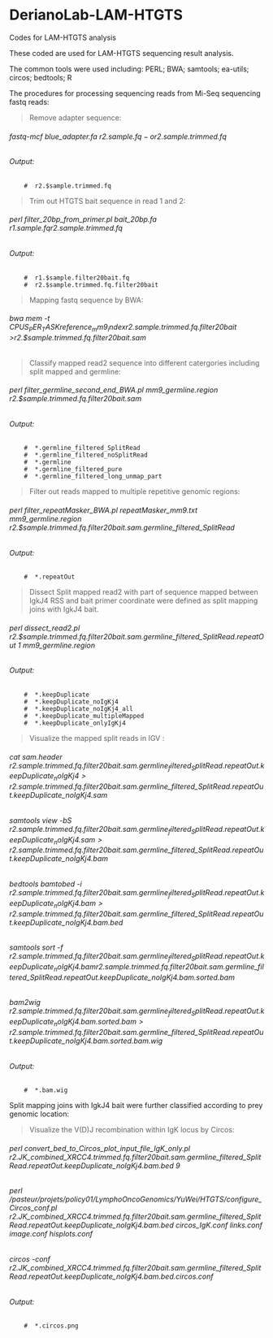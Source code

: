 # DerianoLab-LAM-HTGTS
Codes for LAM-HTGTS analysis

These coded are used for LAM-HTGTS sequencing result analysis. 

The common tools were used including: PERL; BWA; samtools; ea-utils; circos; bedtools; R

The procedures for processing sequencing reads from Mi-Seq sequencing fastq reads:




> Remove adapter sequence:

###### fastq-mcf blue_adapter.fa r2.$sample.fq -o r2.$sample.trimmed.fq
######    Output: 
        #  r2.$sample.trimmed.fq
        
> Trim out HTGTS bait sequence in read 1 and 2:

###### perl filter_20bp_from_primer.pl bait_20bp.fa r1.$sample.fq r2.$sample.trimmed.fq
###### Output:
        #  r1.$sample.filter20bait.fq 
        #  r2.$sample.trimmed.fq.filter20bait


> Mapping fastq sequence by BWA:

###### bwa mem -t $CPUS_PER_TASK reference_mm9_index r2.$sample.trimmed.fq.filter20bait >r2.$sample.trimmed.fq.filter20bait.sam


> Classify mapped read2 sequence into different catergories including split mapped and germline:

###### perl filter_germline_second_end_BWA.pl mm9_germline.region r2.$sample.trimmed.fq.filter20bait.sam
###### Output:         
        #  *.germline_filtered_SplitRead
        #  *.germline_filtered_noSplitRead
        #  *.germline
        #  *.germline_filtered_pure
        #  *.germline_filtered_long_unmap_part  
        
> Filter out reads mapped to multiple repetitive genomic regions:

###### perl filter_repeatMasker_BWA.pl repeatMasker_mm9.txt mm9_germline.region r2.$sample.trimmed.fq.filter20bait.sam.germline_filtered_SplitRead
###### Output:
        #  *.repeatOut

> Dissect Split mapped read2 with part of sequence mapped between IgkJ4 RSS and bait primer coordinate were defined as split mapping joins with IgkJ4 bait.

###### perl dissect_read2.pl r2.$sample.trimmed.fq.filter20bait.sam.germline_filtered_SplitRead.repeatOut 1 mm9_germline.region
###### Output:
        #  *.keepDuplicate                 
        #  *.keepDuplicate_noIgKj4         
        #  *.keepDuplicate_noIgKj4_all     
        #  *.keepDuplicate_multipleMapped  
        #  *.keepDuplicate_onlyIgKj4       

> Visualize the mapped split reads in IGV :

###### cat sam.header r2.$sample.trimmed.fq.filter20bait.sam.germline_filtered_SplitRead.repeatOut.keepDuplicate_noIgKj4 >r2.$sample.trimmed.fq.filter20bait.sam.germline_filtered_SplitRead.repeatOut.keepDuplicate_noIgKj4.sam
###### samtools view -bS r2.$sample.trimmed.fq.filter20bait.sam.germline_filtered_SplitRead.repeatOut.keepDuplicate_noIgKj4.sam >r2.$sample.trimmed.fq.filter20bait.sam.germline_filtered_SplitRead.repeatOut.keepDuplicate_noIgKj4.bam
###### bedtools bamtobed -i r2.$sample.trimmed.fq.filter20bait.sam.germline_filtered_SplitRead.repeatOut.keepDuplicate_noIgKj4.bam >r2.$sample.trimmed.fq.filter20bait.sam.germline_filtered_SplitRead.repeatOut.keepDuplicate_noIgKj4.bam.bed
######  samtools sort -f r2.$sample.trimmed.fq.filter20bait.sam.germline_filtered_SplitRead.repeatOut.keepDuplicate_noIgKj4.bam r2.$sample.trimmed.fq.filter20bait.sam.germline_filtered_SplitRead.repeatOut.keepDuplicate_noIgKj4.bam.sorted.bam
###### bam2wig r2.$sample.trimmed.fq.filter20bait.sam.germline_filtered_SplitRead.repeatOut.keepDuplicate_noIgKj4.bam.sorted.bam >r2.$sample.trimmed.fq.filter20bait.sam.germline_filtered_SplitRead.repeatOut.keepDuplicate_noIgKj4.bam.sorted.bam.wig 
 
###### Output:
        #  *.bam.wig
 
Split mapping joins with IgkJ4 bait were further classified according to prey genomic location:


> Visualize the V(D)J recombination within IgK locus by Circos:

###### perl convert_bed_to_Circos_plot_input_file_IgK_only.pl r2.JK_combined_XRCC4.trimmed.fq.filter20bait.sam.germline_filtered_SplitRead.repeatOut.keepDuplicate_noIgKj4.bam.bed 9
###### perl /pasteur/projets/policy01/LymphoOncoGenomics/YuWei/HTGTS/configure_Circos_conf.pl r2.JK_combined_XRCC4.trimmed.fq.filter20bait.sam.germline_filtered_SplitRead.repeatOut.keepDuplicate_noIgKj4.bam.bed circos_IgK.conf links.conf image.conf hisplots.conf
###### circos -conf r2.JK_combined_XRCC4.trimmed.fq.filter20bait.sam.germline_filtered_SplitRead.repeatOut.keepDuplicate_noIgKj4.bam.bed.circos.conf

###### Output:
        #  *.circos.png


